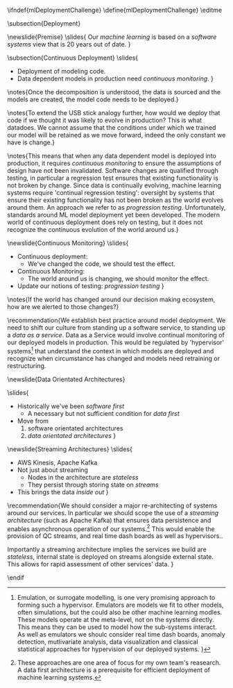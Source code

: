 \ifndef{mlDeploymentChallenge}
\define{mlDeploymentChallenge}
\editme

\subsection{Deployment}

\newslide{Premise}
\slides{
Our *machine learning* is based on a *software systems* view that is 20 years out of date.
}

\subsection{Continuous Deployment}
\slides{
* Deployment of modeling code.
* Data dependent models in production need *continuous monitoring*.
}

\notes{Once the decomposition is understood, the data is sourced and the models
are created, the model code needs to be deployed.}

\notes{To extend the USB stick analogy further, how would we deploy that code
if we thought it was likely to evolve in production? This is what
datadoes. We cannot assume that the conditions under which we trained
our model will be retained as we move forward, indeed the only constant
we have is change.}

\notes{This means that when any data dependent model is deployed into
production, it requires *continuous monitoring* to ensure the
assumptions of design have not been invalidated. Software changes are
qualified through testing, in particular a regression test ensures that
existing functionality is not broken by change. Since data is
continually evolving, machine learning systems require 'continual
regression testing': oversight by systems that ensure their existing
functionality has not been broken as the world evolves around them. An
approach we refer to as *progression testing*. Unfortunately, standards
around ML model deployment yet been developed. The modern world of
continuous deployment does rely on testing, but it does not recognize
the continuous evolution of the world around us.}

\newslide{Continuous Monitoring}
\slides{
* Continuous deployment:
    * We've changed the code, we should test the effect.
* Continuous Monitoring:
    * The world around us is changing, we should monitor the effect.
* Update our notions of testing: *progression testing*
}

\notes{If the world has changed around our decision making ecosystem, how are we alerted to those changes?}

\recommendation{We establish best practice around model deployment.
We need to shift our culture from standing up a software service, to
standing up a *data as a service*. Data as a Service would involve
continual monitoring of our deployed models in production. This would be
regulated by 'hypervisor' systems[^emulation] that understand the context in
which models are deployed and recognize when circumstance has changed
and models need retraining or restructuring.

[^emulation]: Emulation, or surrogate modelling, is one very promising approach to forming such a hypervisor. Emulators are models we fit to other models, often simulations, but the could also be other machine learning modles. These models operate at the meta-level, not on the systems directly. This means they can be used to model how the sub-systems interact. As well as emulators we shoulc consider real time dash boards, anomaly detection, mutlivariate analysis, data visualization and classical statistical approaches for hypervision of our deployed systems.
}

\newslide{Data Orientated Architectures}

\slides{
* Historically we've been *software first*
    * A necessary but not sufficient condition for *data first*
* Move from
    1. software orientated architectures
	2. *data orientated architectures*
}

\newslide{Streaming Architectures}
\slides{
* AWS Kinesis, Apache Kafka
* Not just about streaming
    * Nodes in the architecture are *stateless* 
	* They persist through storing state on *streams*
* This brings the data *inside out*
}

\recommendation{We should consider a major re-architecting of systems around our services. In particular we should scope the use of a *streaming architecture* (such as Apache Kafka) that ensures data persistence and enables asynchronous operation of our systems.[^data-orientated-architecture] This would enable the provision of QC streams, and real time dash boards as well as hypervisors..

[^data-orientated-architecture]: These approaches are one area of focus for my own team's reasearch. A data first architecture is a prerequisite for efficient deployment of machine learning systems.

Importantly a streaming architecture implies the services we build are
*stateless*, internal state is deployed on streams alongside external
state. This allows for rapid assessment of other services' data.
}

\endif
